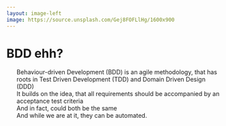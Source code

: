 ```yaml
---
layout: image-left
image: https://source.unsplash.com/Gej8FOFLlHg/1600x900
---
```


# BDD ehh?

<v-clicks>

- <uim-arrow-circle-right class="inline" /> Behaviour-driven Development (BDD) is an agile methodology, that has roots in Test Driven Development (TDD) and Domain Driven Design (DDD)
- <uim-arrow-circle-right class="inline" /> It builds on the idea, that all requirements should be accompanied by an acceptance test criteria
- <uim-arrow-circle-right class="inline" /> And in fact, could both be the same
- <uim-arrow-circle-right class="inline" /> And while we are at it, they can be automated.

</v-clicks>

<style>
.inline {
  display:inline;
}
ul {
    list-style: none;
}
</style>
